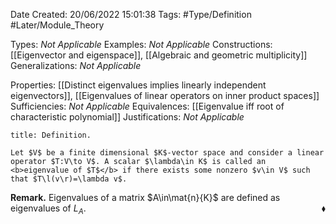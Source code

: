 <div class="topSpace"></div>

Date Created: 20/06/2022 15:01:38
Tags: #Type/Definition #Later/Module_Theory

Types: <i>Not Applicable</i>
Examples: <i>Not Applicable</i>
Constructions: [[Eigenvector and eigenspace]], [[Algebraic and geometric multiplicity]]
Generalizations: <i>Not Applicable</i>

Properties: [[Distinct eigenvalues implies linearly independent eigenvectors]], [[Eigenvalues of linear operators on inner product spaces]]
Sufficiencies: <i>Not Applicable</i>
Equivalences: [[Eigenvalue iff root of characteristic polynomial]]
Justifications: <i>Not Applicable</i>

``` ad-Definition
title: Definition.

Let $V$ be a finite dimensional $K$-vector space and consider a linear operator $T:V\to V$. A scalar $\lambda\in K$ is called an <b>eigenvalue of $T$</b> if there exists some nonzero $v\in V$ such that $T\l(v\r)=\lambda v$.

```

<b>Remark.</b> Eigenvalues of a matrix $A\in\mat{n}{K}$ are defined as eigenvalues of $L_A$.<span style="float:right;">$\blacklozenge$</span>

